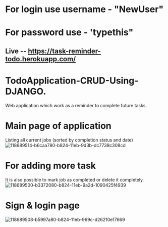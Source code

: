 
# For login use username - "NewUser"
# For password use - 'typethis"
## Live -- https://task-reminder-todo.herokuapp.com/
# TodoApplication-CRUD-Using-DJANGO.

Web application which work as a reminder to complete future tasks.
# Main page of application
Listing all current jobs (sorted by completion status and date)
![118689514-b6caa780-b824-11eb-9d3b-dc7738c308cd](https://user-images.githubusercontent.com/57286404/118691606-dfec3780-b826-11eb-8466-b2864326220c.png)


# For adding more task
It is also possible to mark job as completed or delete it completely.
![118689500-b3372080-b824-11eb-9a2d-1090425f4939](https://user-images.githubusercontent.com/57286404/118691652-e9759f80-b826-11eb-8439-a26c92e905c4.png)

# Sign & login page

![118689508-b5997a80-b824-11eb-969c-d26210e17669](https://user-images.githubusercontent.com/57286404/118691688-f1cdda80-b826-11eb-8c4d-7f35a09bf822.png)
